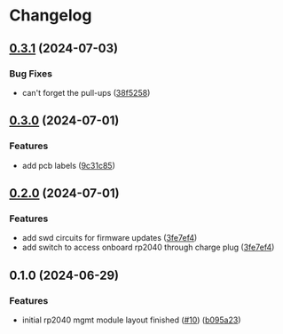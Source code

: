 # Changelog

## [0.3.1](https://github.com/mikesmitty/pdusb/compare/rp2040-mgmt-module-v0.3.0...rp2040-mgmt-module-v0.3.1) (2024-07-03)


### Bug Fixes

* can't forget the pull-ups ([38f5258](https://github.com/mikesmitty/pdusb/commit/38f52583257ef937b0b6ace3cdfb33ebec99fc47))

## [0.3.0](https://github.com/mikesmitty/pdusb/compare/rp2040-mgmt-module-v0.2.0...rp2040-mgmt-module-v0.3.0) (2024-07-01)


### Features

* add pcb labels ([9c31c85](https://github.com/mikesmitty/pdusb/commit/9c31c85c5588734c0f8cb24f46a7b92215036b89))

## [0.2.0](https://github.com/mikesmitty/pdusb/compare/rp2040-mgmt-module-v0.1.0...rp2040-mgmt-module-v0.2.0) (2024-07-01)


### Features

* add swd circuits for firmware updates ([3fe7ef4](https://github.com/mikesmitty/pdusb/commit/3fe7ef4b14e35cb9b6d7b5f8920c50c7c5d31d5d))
* add switch to access onboard rp2040 through charge plug ([3fe7ef4](https://github.com/mikesmitty/pdusb/commit/3fe7ef4b14e35cb9b6d7b5f8920c50c7c5d31d5d))

## 0.1.0 (2024-06-29)


### Features

* initial rp2040 mgmt module layout finished ([#10](https://github.com/mikesmitty/pdusb/issues/10)) ([b095a23](https://github.com/mikesmitty/pdusb/commit/b095a23ff2c25b706dd3f82efd2fbcd2280f2029))
